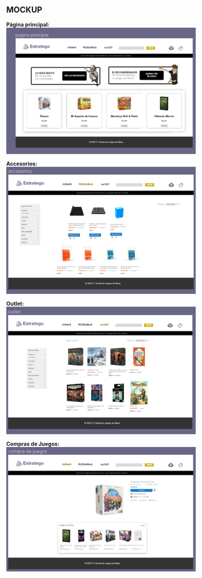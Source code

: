 ## MOCKUP

**Página principal:**
![Imagen de la página principal](./img/mockuphome.png)

**Accesorios:**
![Imagen de la página de accesorios](./img/mockupaccesorios.png)

**Outlet:**
![Imagen de la página outlet](./img/mockupoutlet.png)

**Compras de Juegos:**
![Imagen de la página de compra](./img/mokupcompra.png)
